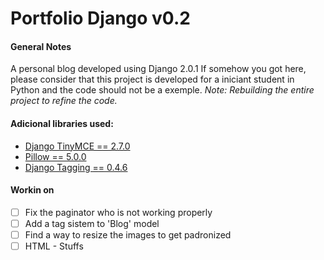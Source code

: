 # Portfolio Django v0.2

#### General Notes

A personal blog developed using Django 2.0.1
If somehow you got here, please consider that this project is developed for a iniciant student in Python and the code should not be a exemple.
_Note: Rebuilding the entire project to refine the code._

#### Adicional libraries used:
- [Django TinyMCE == 2.7.0](https://django-tinymce.readthedocs.io/en/latest/)
- [Pillow == 5.0.0](https://pillow.readthedocs.io/en/latest/)
- [Django Tagging == 0.4.6](https://django-tagging.readthedocs.io/en/develop/#)

#### Workin on 
- [ ] Fix the paginator who is not working properly
- [ ] Add a tag sistem to 'Blog' model
- [ ] Find a way to resize the images to get padronized
- [ ] HTML - Stuffs
